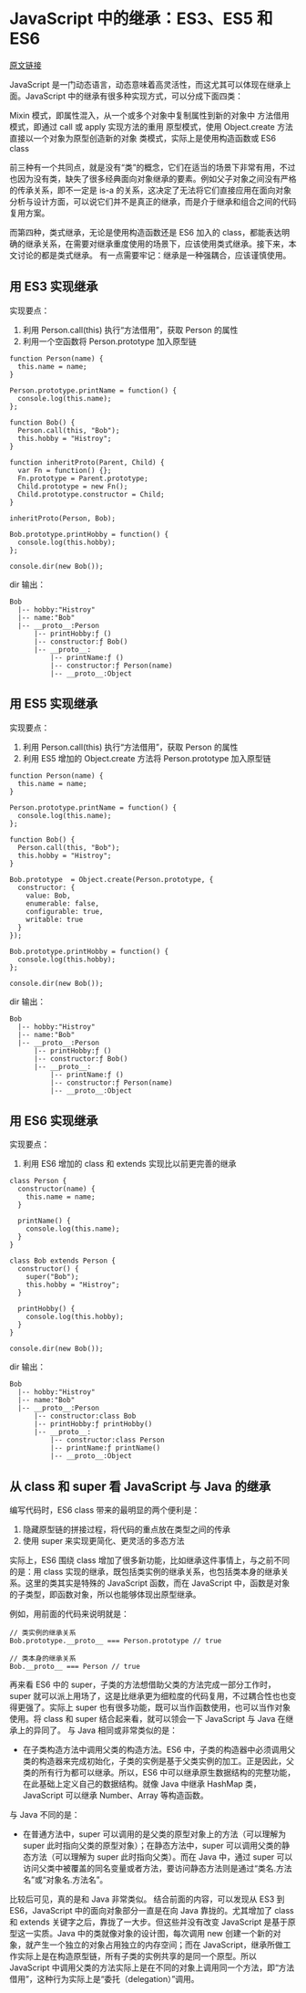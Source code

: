 # JavaScript 中的继承：ES3、ES5 和 ES6
[原文链接](https://juejin.im/post/5a4852886fb9a04503106e46)

JavaScript 是一门动态语言，动态意味着高灵活性，而这尤其可以体现在继承上面。JavaScript 中的继承有很多种实现方式，可以分成下面四类：

Mixin 模式，即属性混入，从一个或多个对象中复制属性到新的对象中
方法借用模式，即通过 call 或 apply 实现方法的重用
原型模式，使用 Object.create 方法直接以一个对象为原型创造新的对象
类模式，实际上是使用构造函数或 ES6 class

前三种有一个共同点，就是没有“类”的概念，它们在适当的场景下非常有用，不过也因为没有类，缺失了很多经典面向对象继承的要素。例如父子对象之间没有严格的传承关系，即不一定是 is-a 的关系，这决定了无法将它们直接应用在面向对象分析与设计方面，可以说它们并不是真正的继承，而是介于继承和组合之间的代码复用方案。

而第四种，类式继承，无论是使用构造函数还是 ES6 加入的 class，都能表达明确的继承关系，在需要对继承重度使用的场景下，应该使用类式继承。接下来，本文讨论的都是类式继承。
有一点需要牢记：继承是一种强耦合，应该谨慎使用。

## 用 ES3 实现继承

实现要点：
1. 利用 Person.call(this) 执行“方法借用”，获取 Person 的属性
2. 利用一个空函数将 Person.prototype 加入原型链

```
function Person(name) {
  this.name = name;
}

Person.prototype.printName = function() {
  console.log(this.name);
};

function Bob() {
  Person.call(this, "Bob");
  this.hobby = "Histroy";
}

function inheritProto(Parent, Child) {
  var Fn = function() {};
  Fn.prototype = Parent.prototype;
  Child.prototype = new Fn();
  Child.prototype.constructor = Child;
}

inheritProto(Person, Bob);

Bob.prototype.printHobby = function() {
  console.log(this.hobby);
};

console.dir(new Bob());

```
dir 输出：
```
Bob
  |-- hobby:"Histroy"
  |-- name:"Bob"
  |-- __proto__:Person
      |-- printHobby:ƒ ()
      |-- constructor:ƒ Bob()
      |-- __proto__:
          |-- printName:ƒ ()
          |-- constructor:ƒ Person(name)
          |-- __proto__:Object
```
## 用 ES5 实现继承
实现要点：

1. 利用 Person.call(this) 执行“方法借用”，获取 Person 的属性
2. 利用 ES5 增加的 Object.create 方法将 Person.prototype 加入原型链

```
function Person(name) {
  this.name = name;
}

Person.prototype.printName = function() {
  console.log(this.name);
};

function Bob() {
  Person.call(this, "Bob");
  this.hobby = "Histroy";
}

Bob.prototype  = Object.create(Person.prototype, {
  constructor: {
    value: Bob,
    enumerable: false,
    configurable: true,
    writable: true
  }
});

Bob.prototype.printHobby = function() {
  console.log(this.hobby);
};

console.dir(new Bob());

```
dir 输出：
```
Bob
  |-- hobby:"Histroy"
  |-- name:"Bob"
  |-- __proto__:Person
      |-- printHobby:ƒ ()
      |-- constructor:ƒ Bob()
      |-- __proto__:
          |-- printName:ƒ ()
          |-- constructor:ƒ Person(name)
          |-- __proto__:Object
```
## 用 ES6 实现继承
实现要点：

1. 利用 ES6 增加的 class 和 extends 实现比以前更完善的继承

```
class Person {
  constructor(name) {
    this.name = name;
  }

  printName() {
    console.log(this.name);
  }
}

class Bob extends Person {
  constructor() {
    super("Bob");
    this.hobby = "Histroy";
  }

  printHobby() {
    console.log(this.hobby);
  }
}

console.dir(new Bob());

```
dir 输出：
```
Bob
  |-- hobby:"Histroy"
  |-- name:"Bob"
  |-- __proto__:Person
      |-- constructor:class Bob
      |-- printHobby:ƒ printHobby()
      |-- __proto__:
          |-- constructor:class Person
          |-- printName:ƒ printName()
          |-- __proto__:Object
```

## 从 class 和 super 看 JavaScript 与 Java 的继承
编写代码时，ES6 class 带来的最明显的两个便利是：

1. 隐藏原型链的拼接过程，将代码的重点放在类型之间的传承
2. 使用 super 来实现更简化、更灵活的多态方法

实际上，ES6 围绕 class 增加了很多新功能，比如继承这件事情上，与之前不同的是：用 class 实现的继承，既包括类实例的继承关系，也包括类本身的继承关系。这里的类其实是特殊的 JavaScript 函数，而在 JavaScript 中，函数是对象的子类型，即函数对象，所以也能够体现出原型继承。

例如，用前面的代码来说明就是：
```
// 类实例的继承关系
Bob.prototype.__proto__ === Person.prototype // true

// 类本身的继承关系
Bob.__proto__ === Person // true

```
再来看 ES6 中的 super，子类的方法想借助父类的方法完成一部分工作时，super 就可以派上用场了，这是比继承更为细粒度的代码复用，不过耦合性也也变得更强了。实际上 super 也有很多功能，既可以当作函数使用，也可以当作对象使用。将 class 和 super 结合起来看，就可以领会一下 JavaScript 与 Java 在继承上的异同了。
与 Java 相同或非常类似的是：

- 在子类构造方法中调用父类的构造方法。ES6 中，子类的构造器中必须调用父类的构造器来完成初始化，子类的实例是基于父类实例的加工。正是因此，父类的所有行为都可以继承。所以，ES6 中可以继承原生数据结构的完整功能，在此基础上定义自己的数据结构。就像 Java 中继承 HashMap 类，JavaScript 可以继承 Number、Array 等构造函数。

与 Java 不同的是：

- 在普通方法中，super 可以调用的是父类的原型对象上的方法（可以理解为 super 此时指向父类的原型对象）；在静态方法中，super 可以调用父类的静态方法（可以理解为 super 此时指向父类）。而在 Java 中，通过 super 可以访问父类中被覆盖的同名变量或者方法，要访问静态方法则是通过“类名.方法名”或“对象名.方法名”。

比较后可见，真的是和 Java 非常类似。
结合前面的内容，可以发现从 ES3 到 ES6，JavaScript 中的面向对象部分一直是在向 Java 靠拢的。尤其增加了 class 和 extends 关键字之后，靠拢了一大步。但这些并没有改变 JavaScript 是基于原型这一实质。Java 中的类就像对象的设计图，每次调用 new 创建一个新的对象，就产生一个独立的对象占用独立的内存空间；而在 JavaScript，继承所做工作实际上是在构造原型链，所有子类的实例共享的是同一个原型。所以 JavaScript 中调用父类的方法实际上是在不同的对象上调用同一个方法，即“方法借用”，这种行为实际上是“委托（delegation）”调用。
